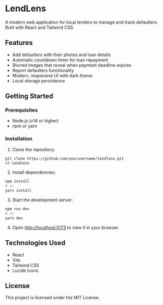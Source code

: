 # LendLens

A modern web application for local lenders to manage and track defaulters. Built with React and Tailwind CSS.

## Features

- Add defaulters with their photos and loan details
- Automatic countdown timer for loan repayment
- Blurred images that reveal when payment deadline expires
- Report defaulters functionality
- Modern, responsive UI with dark theme
- Local storage persistence

## Getting Started

### Prerequisites

- Node.js (v14 or higher)
- npm or yarn

### Installation

1. Clone the repository:
```bash
git clone https://github.com/yourusername/lendlens.git
cd lendlens
```

2. Install dependencies:
```bash
npm install
# or
yarn install
```

3. Start the development server:
```bash
npm run dev
# or
yarn dev
```

4. Open [http://localhost:5173](http://localhost:5173) to view it in your browser.

## Technologies Used

- React
- Vite
- Tailwind CSS
- Lucide Icons

## License

This project is licensed under the MIT License. 